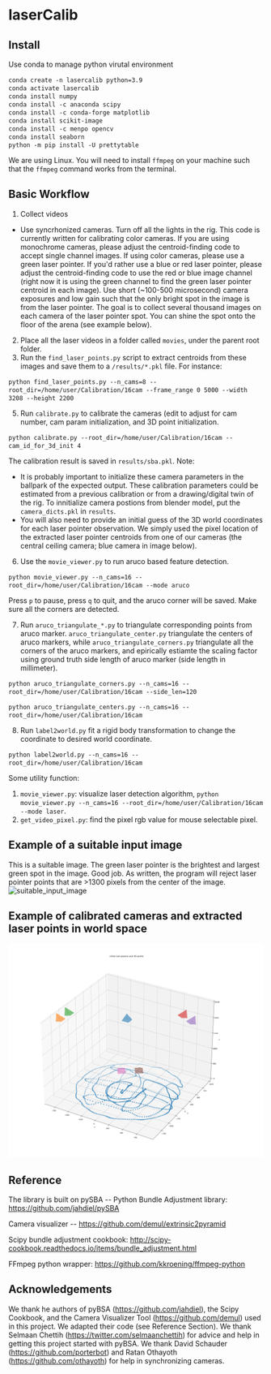 # laserCalib 

## Install

Use conda to manage python virutal environment 

```
conda create -n lasercalib python=3.9
conda activate lasercalib
conda install numpy
conda install -c anaconda scipy 
conda install -c conda-forge matplotlib 
conda install scikit-image
conda install -c menpo opencv
conda install seaborn
python -m pip install -U prettytable
```
We are using Linux. You will need to install `ffmpeg` on your machine such that the `ffmpeg` command works from the terminal.  

## Basic Workflow  
1. Collect videos  
- Use syncrhonized cameras. Turn off all the lights in the rig. This code is currently written for calibrating color cameras. If you are using monochrome cameras, please adjust the centroid-finding code to accept single channel images. If using color cameras, please use a green laser pointer. If you'd rather use a blue or red laser pointer, please adjust the centroid-finding code to use the red or blue image channel (right now it is using the green channel to find the green laser pointer centroid in each image). Use short (~100-500 microsecond) camera exposures and low gain such that the only bright spot in the image is from the laser pointer. The goal is to collect several thousand images on each camera of the laser pointer spot. You can shine the spot onto the floor of the arena (see example below).  
2. Place all the laser videos in a folder called `movies`, under the parent root folder. 
3. Run the `find_laser_points.py` script to extract centroids from these images and save them to a `/results/*.pkl` file. For instance: 
```
python find_laser_points.py --n_cams=8 --root_dir=/home/user/Calibration/16cam --frame_range 0 5000 --width 3208 --height 2200
```
5. Run `calibrate.py` to calibrate the cameras (edit to adjust for cam number, cam param initialization, and 3D point initialization.  
```
python calibrate.py --root_dir=/home/user/Calibration/16cam --cam_id_for_3d_init 4
```
The calibration result is saved in `results/sba.pkl`.
Note: 
- It is probably important to initialize these camera parameters in the ballpark of the expected output. These calibration parameters could be estimated from a previous calibration or from a drawing/digital twin of the rig. To innitialize camera postions from blender model, put the `camera_dicts.pkl` in `results`.  
- You will also need to provide an initial guess of the 3D world coordinates for each laser pointer observation. We simply used the pixel location of the extracted laser pointer centroids from one of our cameras (the central ceiling camera; blue camera in image below).  
6. Use the `movie_viewer.py` to run aruco based feature detection. 
```
python movie_viewer.py --n_cams=16 --root_dir=/home/user/Calibration/16cam --mode aruco
```
Press `p` to pause, press `q` to quit, and the aruco corner will be saved. Make sure all the corners are detected. 

7. Run `aruco_triangulate_*.py` to triangulate corresponding points from aruco marker. `aruco_triangulate_center.py` triangulate the centers of aruco markers, while `aruco_triangulate_corners.py` triangulate all the corners of the aruco markers, and epirically estiamte the scaling factor using ground truth side length of aruco marker (side length in millimeter).  
```
python aruco_triangulate_corners.py --n_cams=16 --root_dir=/home/user/Calibration/16cam --side_len=120
```
```
python aruco_triangulate_centers.py --n_cams=16 --root_dir=/home/user/Calibration/16cam
```
8. Run `label2world.py` fit a rigid body transformation to change the coordinate to desired world coordinate. 
```
python label2world.py --n_cams=16 --root_dir=/home/user/Calibration/16cam
```

Some utility function:
1. `movie_viewer.py`: visualize laser detection algorithm, `python movie_viewer.py --n_cams=16 --root_dir=/home/user/Calibration/16cam --mode laser`. 
2. `get_video_pixel.py`: find the pixel rgb value for mouse selectable pixel. 

## Example of a suitable input image  
This is a suitable image. The green laser pointer is the brightest and largest green spot in the image. Good job. As written, the program will reject laser pointer points that are >1300 pixels from the center of the image.   
![suitable_input_image](README_images/suitable_input_image.png)  

## Example of calibrated cameras and extracted laser points in world space  
![laser_points_and_cam_positions](README_images/laser_points_and_cam_positions.png)  

## Reference  
The library is built on pySBA -- Python Bundle Adjustment library: https://github.com/jahdiel/pySBA  

Camera visualizer -- https://github.com/demul/extrinsic2pyramid  

Scipy bundle adjustment cookbook: http://scipy-cookbook.readthedocs.io/items/bundle_adjustment.html  

FFmpeg python wrapper: https://github.com/kkroening/ffmpeg-python  

## Acknowledgements  
We thank he authors of pyBSA (https://github.com/jahdiel), the Scipy Cookbook, and the Camera Visualizer Tool (https://github.com/demul) used in this project. We adapted their code (see Reference Section). We thank Selmaan Chettih (https://twitter.com/selmaanchettih) for advice and help in getting this project started with pyBSA. We thank David Schauder (https://github.com/porterbot) and Ratan Othayoth (https://github.com/othayoth) for help in synchronizing cameras.  

